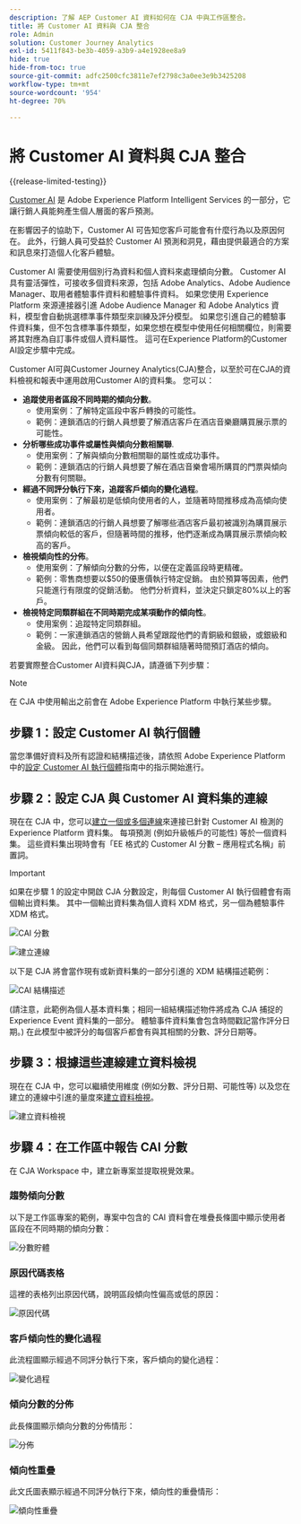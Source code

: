 ```yaml
---
description: 了解 AEP Customer AI 資料如何在 CJA 中與工作區整合。
title: 將 Customer AI 資料與 CJA 整合
role: Admin
solution: Customer Journey Analytics
exl-id: 5411f843-be3b-4059-a3b9-a4e1928ee8a9
hide: true
hide-from-toc: true
source-git-commit: adfc2500cfc3811e7ef2798c3a0ee3e9b3425208
workflow-type: tm+mt
source-wordcount: '954'
ht-degree: 70%

---
```


# 將 Customer AI 資料與 CJA 整合

{{release-limited-testing}}

[Customer AI](https://experienceleague.adobe.com/docs/experience-platform/intelligent-services/customer-ai/overview.html?lang=zh-Hant) 是 Adobe Experience Platform Intelligent Services 的一部分，它讓行銷人員能夠產生個人層面的客戶預測。

在影響因子的協助下，Customer AI 可告知您客戶可能會有什麼行為以及原因何在。 此外，行銷人員可受益於 Customer AI 預測和洞見，藉由提供最適合的方案和訊息來打造個人化客戶體驗。

Customer AI 需要使用個別行為資料和個人資料來處理傾向分數。 Customer AI 具有靈活彈性，可接收多個資料來源，包括 Adobe Analytics、Adobe Audience Manager、取用者體驗事件資料和體驗事件資料。 如果您使用 Experience Platform 來源連接器引進 Adobe Audience Manager 和 Adobe Analytics 資料，模型會自動挑選標準事件類型來訓練及評分模型。 如果您引進自己的體驗事件資料集，但不包含標準事件類型，如果您想在模型中使用任何相關欄位，則需要將其對應為自訂事件或個人資料屬性。 這可在Experience Platform的Customer AI設定步驟中完成。

Customer AI可與Customer Journey Analytics(CJA)整合，以至於可在CJA的資料檢視和報表中運用啟用Customer AI的資料集。 您可以：

* **追蹤使用者區段不同時期的傾向分數**。 
   * 使用案例：了解特定區段中客戶轉換的可能性。
   * 範例：連鎖酒店的行銷人員想要了解酒店客戶在酒店音樂廳購買展示票的可能性。
* **分析哪些成功事件或屬性與傾向分數相關聯**.
   * 使用案例：了解與傾向分數相關聯的屬性或成功事件。
   * 範例：連鎖酒店的行銷人員想要了解在酒店音樂會場所購買的門票與傾向分數有何關聯。
* **經過不同評分執行下來，追蹤客戶傾向的變化過程**。 
   * 使用案例：了解最初是低傾向使用者的人，並隨著時間推移成為高傾向使用者。
   * 範例：連鎖酒店的行銷人員想要了解哪些酒店客戶最初被識別為購買展示票傾向較低的客戶，但隨著時間的推移，他們逐漸成為購買展示票傾向較高的客戶。
* **檢視傾向性的分佈**。 
   * 使用案例：了解傾向分數的分佈，以便在定義區段時更精確。
   * 範例：零售商想要以$50的優惠價執行特定促銷。 由於預算等因素，他們只能進行有限度的促銷活動。 他們分析資料，並決定只鎖定80%以上的客戶。
* **檢視特定同類群組在不同時期完成某項動作的傾向性**。 
   * 使用案例：追蹤特定同類群組。
   * 範例：一家連鎖酒店的營銷人員希望跟蹤他們的青銅級和銀級，或銀級和金級。 因此，他們可以看到每個同類群組隨著時間預訂酒店的傾向。

若要實際整合Customer AI資料與CJA，請遵循下列步驟：

>[!NOTE]
>
>在 CJA 中使用輸出之前會在 Adobe Experience Platform 中執行某些步驟。


## 步驟 1：設定 Customer AI 執行個體

當您準備好資料及所有認證和結構描述後，請依照 Adobe Experience Platform 中的[設定 Customer AI 執行個體](https://experienceleague.adobe.com/docs/experience-platform/intelligent-services/customer-ai/user-guide/configure.html?lang=zh-Hant)指南中的指示開始進行。

## 步驟 2：設定 CJA 與 Customer AI 資料集的連線

現在在 CJA 中，您可以[建立一個或多個連線](/help/connections/create-connection.md)來連接已針對 Customer AI 檢測的 Experience Platform 資料集。 每項預測 (例如升級帳戶的可能性) 等於一個資料集。 這些資料集出現時會有「EE 格式的 Customer AI 分數 – 應用程式名稱」前置詞。

>[!IMPORTANT]
>
>如果在步驟 1 的設定中開啟 CJA 分數設定，則每個 Customer AI 執行個體會有兩個輸出資料集。 其中一個輸出資料集為個人資料 XDM 格式，另一個為體驗事件 XDM 格式。

![CAI 分數](assets/cai-scores.png)

![建立連線](assets/create-conn.png)

以下是 CJA 將會當作現有或新資料集的一部分引進的 XDM 結構描述範例：

![CAI 結構描述](assets/cai-schema.png)

(請注意，此範例為個人基本資料集；相同一組結構描述物件將成為 CJA 捕捉的 Experience Event 資料集的一部分。 體驗事件資料集會包含時間戳記當作評分日期。) 在此模型中被評分的每個客戶都會有與其相關的分數、評分日期等。

## 步驟 3：根據這些連線建立資料檢視

現在在 CJA 中，您可以繼續使用維度 (例如分數、評分日期、可能性等) 以及您在建立的連線中引進的量度來[建立資料檢視](/help/data-views/create-dataview.md)。

![建立資料檢視](assets/create-dataview.png)

## 步驟 4：在工作區中報告 CAI 分數

在 CJA Workspace 中，建立新專案並提取視覺效果。

### 趨勢傾向分數

以下是工作區專案的範例，專案中包含的 CAI 資料會在堆疊長條圖中顯示使用者區段在不同時期的傾向分數：

![分數貯體](assets/workspace-scores.png)

### 原因代碼表格

這裡的表格列出原因代碼，說明區段傾向性偏高或低的原因&#x200B;：

![原因代碼](assets/reason-codes.png)

### 客戶傾向性的變化過程

此流程圖顯示經過不同評分執行下來，客戶傾向的變化過程&#x200B;：

![變化過程](assets/flow.png)

### 傾向分數的分佈

此長條圖顯示傾向分數的分佈情形&#x200B;：

![分佈](assets/distribution.png)

### 傾向性重疊

此文氏圖表顯示經過不同評分執行下來，傾向性的重疊情形：

![傾向性重疊](assets/venn.png)
